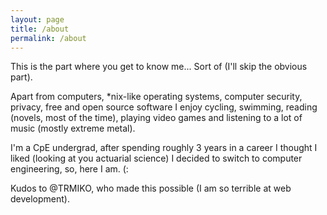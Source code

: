```yaml
---
layout: page
title: /about
permalink: /about
---
```


This is the part where you get to know me... Sort of (I'll skip the obvious part).

Apart from computers, \*nix-like operating systems, computer security, privacy, free and open source software I enjoy cycling, swimming, reading (novels, most of the time), playing video games and listening to a lot of music (mostly extreme metal).

I'm a CpE undergrad, after spending roughly 3 years in a career I thought I liked (looking at you actuarial science) I decided to switch to computer engineering, so, here I am. (:

Kudos to @TRMIKO, who made this possible (I am so terrible at web development).
